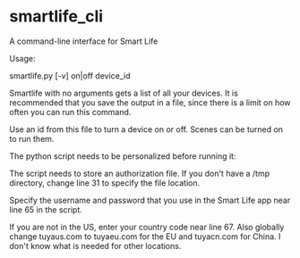 # smartlife_cli

A command-line interface for Smart Life


Usage:

smartlife.py [-v] on|off device_id

Smartlife with no arguments gets a list of all your devices.  It is recommended that you save the output in a file, since there is a limit on how often you can run this command.

Use an id from this file to turn a device on or off.  Scenes can be turned on to run them.

The python script needs to be personalized before running it:

The script needs to store an authorization file.  If you don't have a /tmp directory, change line 31 to specify the file location.

Specify the username and password that you use in the Smart Life app near line 65 in the script.

If you are not in the US, enter your country code near line 67.  Also globally change tuyaus.com to tuyaeu.com for the EU and tuyacn.com for China.  I don't know what is needed for other locations.
